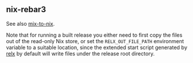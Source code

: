 nix-rebar3
---

See also [mix-to-nix].

Note that for running a built release you either need to first copy
the files out of the read-only Nix store, or set the
`RELX_OUT_FILE_PATH` environment variable to a suitable location,
since the extended start script generated by [relx] by default will
write files under the release root directory.

[relx]: http://erlware.github.io/relx/
[mix-to-nix]: https://github.com/transumption/mix-to-nix
